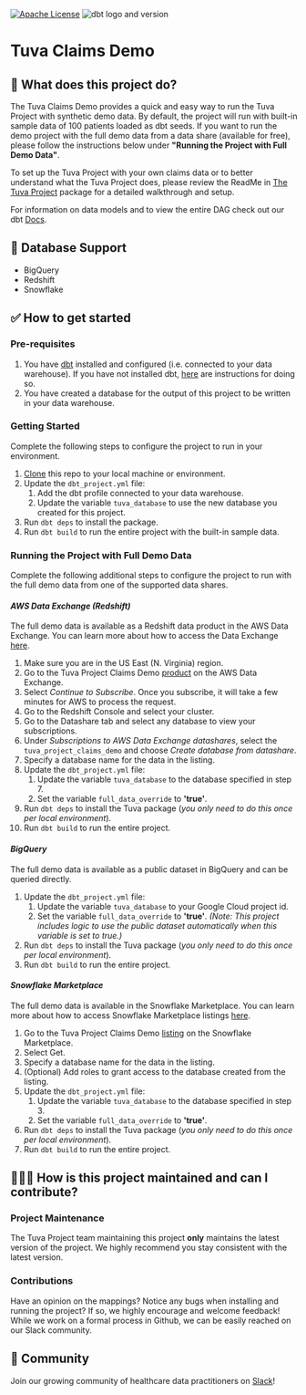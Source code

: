 [![Apache License](https://img.shields.io/badge/License-Apache%202.0-blue.svg)](https://opensource.org/licenses/Apache-2.0) ![dbt logo and version](https://img.shields.io/static/v1?logo=dbt&label=dbt-version&message=1.3.x&color=orange)

# Tuva Claims Demo

## 🧰 What does this project do?

The Tuva Claims Demo provides a quick and easy way to run the Tuva Project with synthetic demo data. 
By default, the project will run with built-in sample data of 100 patients loaded as dbt seeds.
If you want to run the demo project with the full demo data from a data share (available for free), please follow the instructions below under **"Running the Project with Full Demo Data"**.

To set up the Tuva Project with your own claims data or to better understand what the Tuva Project does, please review the ReadMe in [The Tuva Project](https://github.com/tuva-health/the_tuva_project) package for a detailed walkthrough and setup.

For information on data models and to view the entire DAG check out our dbt [Docs](https://tuva-health.github.io/tuva_claims_demo/#!/overview).

## 🔌 Database Support

- BigQuery
- Redshift
- Snowflake

## ✅ How to get started

### Pre-requisites
1. You have [dbt](https://www.getdbt.com/) installed and configured (i.e. connected to your data warehouse). If you have not installed dbt, [here](https://docs.getdbt.com/dbt-cli/installation) are instructions for doing so.
2. You have created a database for the output of this project to be written in your data warehouse.

### Getting Started
Complete the following steps to configure the project to run in your environment.

1. [Clone](https://docs.github.com/en/repositories/creating-and-managing-repositories/cloning-a-repository) this repo to your local machine or environment.
2. Update the `dbt_project.yml` file:
   1. Add the dbt profile connected to your data warehouse.
   2. Update the variable `tuva_database` to use the new database you created for this project.
3. Run `dbt deps` to install the package. 
4. Run `dbt build` to run the entire project with the built-in sample data.

### Running the Project with Full Demo Data
Complete the following additional steps to configure the project to run with the full demo data from one of the supported data shares.

#### *AWS Data Exchange (Redshift)*
The full demo data is available as a Redshift data product in the AWS Data Exchange. You can learn more about how to access the Data Exchange [here](https://docs.aws.amazon.com/data-exchange/latest/userguide/subscriber-getting-started.html).

1. Make sure you are in the US East (N. Virginia) region.
2. Go to the Tuva Project Claims Demo [product](https://us-west-1.console.aws.amazon.com/dataexchange/home?region=us-west-1#/products/prodview-nknghzaupuq5y) on the AWS Data Exchange.
3. Select *Continue to Subscribe*. Once you subscribe, it will take a few minutes for AWS to process the request.
4. Go to the Redshift Console and select your cluster. 
5. Go to the Datashare tab and select any database to view your subscriptions. 
6. Under *Subscriptions to AWS Data Exchange datashares*, select the `tuva_project_claims_demo` and choose *Create database from datashare*.
7. Specify a database name for the data in the listing.
8. Update the `dbt_project.yml` file:
   1. Update the variable `tuva_database` to the database specified in step 7.
   2. Set the variable `full_data_override` to **'true'**.
9. Run `dbt deps` to install the Tuva package (*you only need to do this once per local environment*).
10. Run `dbt build` to run the entire project.

#### *BigQuery*
The full demo data is available as a public dataset in BigQuery and can be queried directly.

1. Update the `dbt_project.yml` file:
   1. Update the variable `tuva_database` to your Google Cloud project id.
   2. Set the variable `full_data_override` to **'true'**. *(Note: This project includes logic to use the public dataset automatically when this variable is set to true.)*
2. Run `dbt deps` to install the Tuva package (*you only need to do this once per local environment*).
3. Run `dbt build` to run the entire project.


#### *Snowflake Marketplace*
The full demo data is available in the Snowflake Marketplace. You can learn more about how to access Snowflake Marketplace listings [here](https://other-docs.snowflake.com/en/collaboration/consumer-listings-access.html#accessing-listings-on-the-marketplace).

1. Go to the Tuva Project Claims Demo [listing](https://app.snowflake.com/marketplace/listing/GZT0ZS2I9BQ/tuva-health-tuva-project-claims-demo) on the Snowflake Marketplace.
2. Select Get.
3. Specify a database name for the data in the listing.
4. (Optional) Add roles to grant access to the database created from the listing.
5. Update the `dbt_project.yml` file:
   1. Update the variable `tuva_database` to the database specified in step 3.
   2. Set the variable `full_data_override` to **'true'**.
6. Run `dbt deps` to install the Tuva package (*you only need to do this once per local environment*).
7. Run `dbt build` to run the entire project.

## 🙋🏻‍♀️ **How is this project maintained and can I contribute?**

### Project Maintenance

The Tuva Project team maintaining this project **only** maintains the latest version of the project. 
We highly recommend you stay consistent with the latest version.

### Contributions

Have an opinion on the mappings? Notice any bugs when installing and running the project?
If so, we highly encourage and welcome feedback!  While we work on a formal process in Github, we can be easily reached on our Slack community.

## 🤝 Community

Join our growing community of healthcare data practitioners on [Slack](https://join.slack.com/t/thetuvaproject/shared_invite/zt-16iz61187-G522Mc2WGA2mHF57e0il0Q)!
